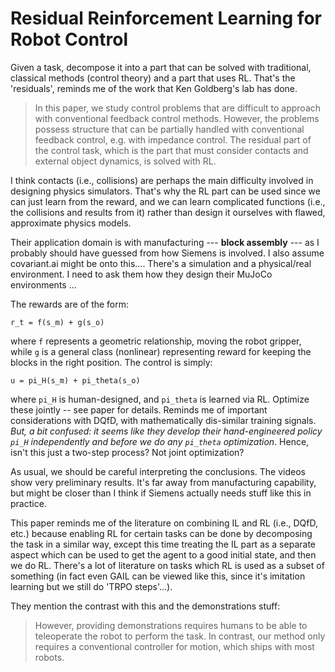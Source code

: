 # Residual Reinforcement Learning for Robot Control

Given a task, decompose it into a part that can be solved with traditional,
classical methods (control theory) and a part that uses RL. That's the
'residuals', reminds me of the work that Ken Goldberg's lab has done.

> In this paper, we study control problems that are difficult to approach with
> conventional feedback control methods. However, the problems possess structure
> that can be partially handled with conventional feedback control, e.g. with
> impedance control. The residual part of the control task, which is the part
> that must consider contacts and external object dynamics, is solved with RL.

I think contacts (i.e., collisions) are perhaps the main difficulty involved in
designing physics simulators. That's why the RL part can be used since we can
just learn from the reward, and we can learn complicated functions (i.e., the
collisions and results from it) rather than design it ourselves with flawed,
approximate physics models.

Their application domain is with manufacturing --- **block assembly** --- as I
probably should have guessed from how Siemens is involved. I also assume
covariant.ai might be onto this.... There's a simulation and a physical/real
environment. I need to ask them how they design their MuJoCo environments ...

The rewards are of the form:

```
r_t = f(s_m) + g(s_o)
```

where `f` represents a geometric relationship, moving the robot gripper, while
`g` is a general class (nonlinear) representing reward for keeping the blocks in
the right position. The control is simply:

```
u = pi_H(s_m) + pi_theta(s_o)
```

where `pi_H` is human-designed, and `pi_theta` is learned via RL. Optimize these
jointly -- see paper for details. Reminds me of important considerations with
DQfD, with mathematically dis-similar training signals. *But, a bit confused: it
seems like they develop their hand-engineered policy `pi_H` independently and
before we do any `pi_theta` optimization*. Hence, isn't this just a two-step
process? Not joint optimization?

As usual, we should be careful interpreting the conclusions. The videos show
very preliminary results. It's far away from manufacturing capability, but might
be closer than I think if Siemens actually needs stuff like this in practice.

This paper reminds me of the literature on combining IL and RL (i.e., DQfD,
etc.) because enabling RL for certain tasks can be done by decomposing the task
in a similar way, except this time treating the IL part as a separate aspect
which can be used to get the agent to a good initial state, and then we do RL.
There's a lot of literature on tasks which RL is used as a subset of something
(in fact even GAIL can be viewed like this, since it's imitation learning but we
still do 'TRPO steps'...).

They mention the contrast with this and the demonstrations stuff:

> However, providing demonstrations requires humans to be able to teleoperate
> the robot to perform the task. In contrast, our method only requires a
> conventional controller for motion, which ships with most robots.

